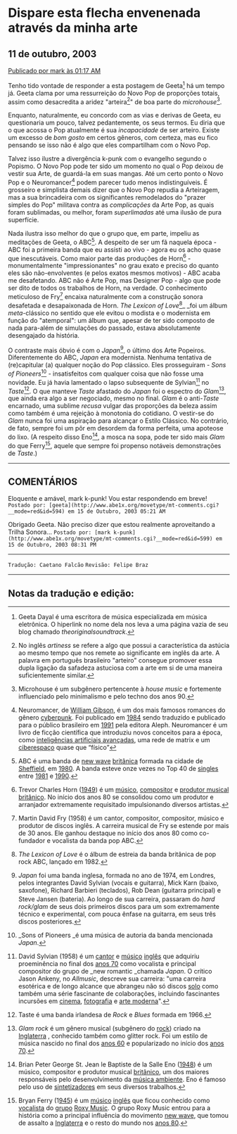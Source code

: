 # Dispare esta flecha envenenada através da minha arte

## 11 de outubro, 2003
[Publicado por mark às 01:17 AM](http://k-punk.abstractdynamics.org/archives/000623.html)

Tenho tido vontade de responder a esta postagem de Geeta[^1] há um tempo já. Geeta clama por uma ressurreição do Novo Pop de proporções totais, assim como desacredita a aridez "arteira[^2]" de boa parte do _microhouse_[^3].

Enquanto, naturalmente, eu concordo com as vias e derivas de Geeta, eu questionaria um pouco, talvez pedantemente, os seus termos. Eu diria que o que acossa o Pop atualmente é sua _incapacidade_ de ser arteiro. Existe um excesso de _bom gosto_ em certos gêneros, com certeza, mas eu fico pensando se isso não é algo que eles compartilham com o Novo Pop.

Talvez isso ilustre a divergência k-punk com o evangelho segundo o Popismo. O Novo Pop pode ter sido um momento no qual o Pop deixou de vestir sua Arte, de guardá-la em suas mangas. Até um certo ponto o Novo Pop e o Neuromancer[^4] podem parecer tudo menos indistinguíveis. É grosseiro e simplista demais dizer que o Novo Pop repudia a Arteiragem, mas a sua brincadeira com os significantes remodelados do "prazer simples do Pop" militava contra as _complicações_ da Arte Pop, as quais foram sublimadas, ou melhor, foram _superlimadas_ até uma ilusão de pura superfície.

Nada ilustra isso melhor do que o grupo que, em parte, impeliu as meditações de Geeta, o ABC[^5]. A despeito de ser um fã naquela época - ABC foi a primeira banda que eu assisti ao vivo - agora eu os acho quase que inescutáveis. Como maior parte das produções de Horn[^6] - monumentalmente "impressionantes" no grau exato e preciso do quanto eles são não-envolventes (e pelos exatos mesmos motivos) - ABC acaba me desafetando. ABC não é Arte Pop, mas Designer Pop - algo que pode ser dito de todos os trabalhos de Horn, na verdade. O conhecimento meticuloso de Fry[^7] encaixa naturalmente com a construção sonora desafetada e desapaixonada de Horn. _The Lexicon of Love_[^8]_ _foi um álbum _meta_-clássico no sentido que ele evitou o modista e o modernista em função do "atemporal": um álbum que, apesar de ter sido composto de nada para-além de simulações do passado, estava absolutamente desengajado da história.

O contraste mais óbvio é com o _Japan_[^9], o último dos Arte Popeiros. Diferentemente do ABC, _Japan_ era modernista. Nenhuma tentativa de (re)capitular (a) qualquer noção do Pop clássico.  Eles prosseguiram - _Sons of Pioneers_[^10] -  insatisfeitos com qualquer coisa que não fosse uma novidade. Eu já havia lamentado o lapso subsequente de Sylvian[^11] no _Taste_[^12]. O que manteve _Taste_ afastado do _Japan_ foi o espectro do _Glam_[^13], que ainda era algo a ser negociado, mesmo no final. _Glam_ é o anti-_Taste_ encarnado, uma sublime _recusa_ vulgar das proporções da beleza assim como também é uma rejeição à monotonia do cotidiano. O vestir-se do _Glam_ nunca foi uma aspiração para alcançar o Estilo Clássico. No contrário, de fato, sempre foi um pôr em desordem da forma perfeita, uma apoteose do lixo. (A respeito disso Eno[^14], a mosca na sopa, pode ter sido mais _Glam_ do que Ferry[^15], aquele que sempre foi propenso notáveis demonstrações de _Taste_.)

---

## COMENTÁRIOS

Eloquente e amável, mark k-punk! Vou estar respondendo em breve!
```Postado por: [geeta](http://www.abe1x.org/movetype/mt-comments.cgi?__mode=red&id=594) em 15 de Outubro, 2003 05:21 AM```

Obrigado Geeta. Não preciso dizer que estou realmente aproveitando a Trilha Sonora...
```Postado por: [mark k-punk](http://www.abe1x.org/movetype/mt-comments.cgi?__mode=red&id=599) em 15 de Outubro, 2003 08:31 PM```

---

```Tradução: Caetano Falcão```
```Revisão: Felipe Braz```

---

## Notas da tradução e edição:

[^1]:
     Geeta Dayal é uma escritora de música especializada em música eletrônica. O hiperlink no nome dela nos leva a uma página vazia de seu blog chamado _theoriginalsoundtrack_.

[^2]:
     No inglês _artiness_ se refere a algo que possui a característica da astúcia ao mesmo tempo que nos remete ao significante em inglês da arte. A palavra em português brasileiro "arteiro" consegue promover essa dupla ligação da safadeza astuciosa com a arte em si de uma maneira suficientemente similar.

[^3]:
     Microhouse é um subgênero pertencente à _house music_ e fortemente influenciado pelo minimalismo e pelo techno dos anos 90.

[^4]:
     Neuromancer, de [William Gibson](https://pt.wikipedia.org/wiki/William_Gibson), é um dos mais famosos romances do gênero [cyberpunk](https://pt.wikipedia.org/wiki/Cyberpunk). Foi publicado em [1984](https://pt.wikipedia.org/wiki/1984) sendo traduzido e publicado para o público brasileiro em [1991](https://pt.wikipedia.org/wiki/1991) pela editora Aleph. Neuromancer é um livro de ficção científica que introduziu novos conceitos para a época, como [inteligências artificiais avançadas](https://pt.wikipedia.org/wiki/Intelig%C3%AAncia_artificial), uma rede de matrix e um [ciberespaço](https://pt.wikipedia.org/wiki/Cyberespa%C3%A7o) quase que “físico”

[^5]:
     ABC é uma banda de [new wave](https://pt.wikipedia.org/wiki/New_Wave_(m%C3%BAsica)) [britânica](https://pt.wikipedia.org/wiki/Inglaterra) formada na cidade de [Sheffield](https://pt.wikipedia.org/wiki/Sheffield), em [1980](https://pt.wikipedia.org/wiki/1980). A banda esteve onze vezes no Top 40 de [singles](https://pt.wikipedia.org/wiki/Single) entre [1981](https://pt.wikipedia.org/wiki/1981) e [1990](https://pt.wikipedia.org/wiki/1990).

[^6]:
     Trevor Charles Horn ([1949](https://pt.wikipedia.org/wiki/1949)) é um [músico](https://pt.wikipedia.org/wiki/M%C3%BAsico), [compositor](https://pt.wikipedia.org/wiki/Compositor) e [produtor musical](https://pt.wikipedia.org/wiki/Produtor_musical) [britânico](https://pt.wikipedia.org/wiki/Reino_Unido). No início dos anos 80 se consolidou como um produtor e arranjador extremamente requisitado impulsionando diversos artistas.

[^7]:
     Martin David Fry (1958) é um cantor, compositor, compositor, músico e produtor de discos inglês. A carreira musical de Fry se estende por mais de 30 anos. Ele ganhou destaque no início dos anos 80 como co-fundador e vocalista da banda pop ABC.

[^8]:
     _The Lexicon of Love_ é o álbum de estreia da banda britânica de pop rock ABC, lançado em 1982.

[^9]:
     _Japan_ foi uma banda inglesa, formada no ano de 1974, em Londres, pelos integrantes David Sylvian (vocais e guitarra), Mick Karn (baixo, saxofone), Richard Barbieri (teclados), Rob Dean (guitarra principal) e Steve Jansen (bateria).<sup> </sup>Ao longo de sua carreira, passaram do _hard rock/glam_ de seus dois primeiros discos para um som extremamente técnico e experimental, com pouca ênfase na guitarra, em seus três discos posteriores.

[^10]:
     _Sons of Pioneers _é uma música de autoria da banda mencionada _Japan_.

[^11]:
     David Sylvian (1958) é um [cantor](https://pt.wikipedia.org/wiki/Cantor) e [músico](https://pt.wikipedia.org/wiki/M%C3%BAsico) [inglês](https://pt.wikipedia.org/wiki/Inglaterra) que adquiriu proeminência no final dos [anos 70](https://pt.wikipedia.org/wiki/D%C3%A9cada_de_1970) como vocalista e principal compositor do grupo de _new romantic _chamada _Japan_. O crítico Jason Ankeny, no _Allmusic_, descreve sua carreira: "uma carreira esotérica e de longo alcance que abrangeu não só discos [solo](https://pt.wikipedia.org/wiki/Carreira_solo) como também uma série fascinante de colaborações, incluindo fascinantes incursões em [cinema](https://pt.wikipedia.org/wiki/Cinema), [fotografia](https://pt.wikipedia.org/wiki/Fotografia) e [arte moderna](https://pt.wikipedia.org/wiki/Arte_moderna)".

[^12]:
     Taste é uma banda irlandesa de _Rock_ e _Blues_ formada em 1966.

[^13]:
     _Glam rock_ é um gênero musical (subgênero do [rock](https://pt.wikipedia.org/wiki/Rock)) criado na [Inglaterra](https://pt.wikipedia.org/wiki/Inglaterra) , conhecido também como glitter rock. Foi um estilo de música nascido no final dos [anos 60](https://pt.wikipedia.org/wiki/D%C3%A9cada_de_1960) e popularizado no início dos [anos 70](https://pt.wikipedia.org/wiki/D%C3%A9cada_de_1970).

[^14]:
     Brian Peter George St. Jean le Baptiste de la Salle Eno ([1948](https://pt.wikipedia.org/wiki/1948)) é um músico, compositor e produtor musical [britânico](https://pt.wikipedia.org/wiki/Reino_Unido), um dos maiores responsáveis pelo desenvolvimento da [música ambiente](https://pt.wikipedia.org/wiki/M%C3%BAsica_ambiente). Eno é famoso pelo uso de [sintetizadores](https://pt.wikipedia.org/wiki/Sintetizador) em seus diversos trabalhos.

[^15]:
     Bryan Ferry (1[945](https://pt.wikipedia.org/wiki/1945)) é um [músico](https://pt.wikipedia.org/wiki/M%C3%BAsico) [inglês](https://pt.wikipedia.org/wiki/Ingleses) que ficou conhecido como [vocalista](https://pt.wikipedia.org/wiki/Vocalista) do [grupo](https://pt.wikipedia.org/wiki/Banda_musical) [Roxy Music](https://pt.wikipedia.org/wiki/Roxy_Music). O grupo Roxy Music entrou para a história como a principal influência do movimento [new wave](https://pt.wikipedia.org/wiki/New_Wave_(m%C3%BAsica)), que tomou de assalto a [Inglaterra](https://pt.wikipedia.org/wiki/Inglaterra) e o resto do mundo nos [anos 80](https://pt.wikipedia.org/wiki/Anos_80).
